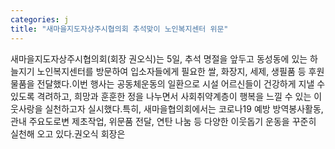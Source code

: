 ```yaml
---
categories: j
title: "새마을지도자상주시협의회 추석맞이 노인복지센터 위문"
---
```

새마을지도자상주시협의회(회장 권오식)는 5일, 추석 명절을 앞두고 동성동에 있는 하늘지기 노인복지센터를 방문하여 입소자들에게 필요한 쌀, 화장지, 세제, 생필품 등 후원물품을 전달했다.이번 행사는 공동체운동의 일환으로 시설 어르신들이 건강하게 지낼 수 있도록 격려하고, 희망과 훈훈한 정을 나누면서 사회취약계층이 행복을 느낄 수 있는 이웃사랑을 실천하고자 실시했다.특히, 새마을협의회에서는 코로나19 예방 방역봉사활동, 관내 주요도로변 제초작업, 위문품 전달, 연탄 나눔 등 다양한 이웃돕기 운동을 꾸준히 실천해 오고 있다.권오식 회장은